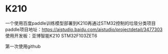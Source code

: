 # K210
一个使用百度paddle训练模型部署到K210再通过STM32控制的垃圾分类项目
paddle项目地址：https://aistudio.baidu.com/aistudio/projectdetail/3477303
使用开发板：亚博智能K210
           STM32F103ZET6
           
           
第一次使用github
